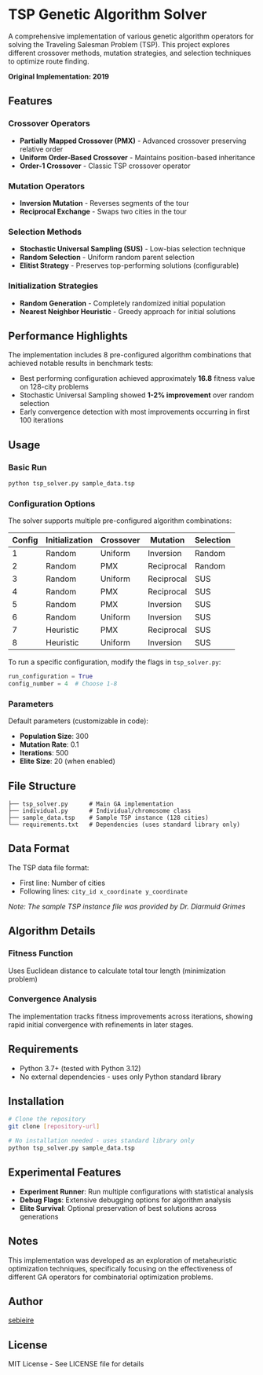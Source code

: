# TSP Genetic Algorithm Solver

A comprehensive implementation of various genetic algorithm operators for solving the Traveling Salesman Problem (TSP). This project explores different crossover methods, mutation strategies, and selection techniques to optimize route finding.

**Original Implementation: 2019**

## Features

### Crossover Operators
- **Partially Mapped Crossover (PMX)** - Advanced crossover preserving relative order
- **Uniform Order-Based Crossover** - Maintains position-based inheritance
- **Order-1 Crossover** - Classic TSP crossover operator

### Mutation Operators
- **Inversion Mutation** - Reverses segments of the tour
- **Reciprocal Exchange** - Swaps two cities in the tour

### Selection Methods
- **Stochastic Universal Sampling (SUS)** - Low-bias selection technique
- **Random Selection** - Uniform random parent selection
- **Elitist Strategy** - Preserves top-performing solutions (configurable)

### Initialization Strategies
- **Random Generation** - Completely randomized initial population
- **Nearest Neighbor Heuristic** - Greedy approach for initial solutions

## Performance Highlights

The implementation includes 8 pre-configured algorithm combinations that achieved notable results in benchmark tests:
- Best performing configuration achieved approximately **16.8** fitness value on 128-city problems
- Stochastic Universal Sampling showed **1-2% improvement** over random selection
- Early convergence detection with most improvements occurring in first 100 iterations

## Usage

### Basic Run
```bash
python tsp_solver.py sample_data.tsp
```

### Configuration Options

The solver supports multiple pre-configured algorithm combinations:

| Config | Initialization | Crossover | Mutation | Selection |
|--------|---------------|-----------|----------|-----------|
| 1 | Random | Uniform | Inversion | Random |
| 2 | Random | PMX | Reciprocal | Random |
| 3 | Random | Uniform | Reciprocal | SUS |
| 4 | Random | PMX | Reciprocal | SUS |
| 5 | Random | PMX | Inversion | SUS |
| 6 | Random | Uniform | Inversion | SUS |
| 7 | Heuristic | PMX | Reciprocal | SUS |
| 8 | Heuristic | Uniform | Inversion | SUS |

To run a specific configuration, modify the flags in `tsp_solver.py`:
```python
run_configuration = True
config_number = 4  # Choose 1-8
```

### Parameters

Default parameters (customizable in code):
- **Population Size**: 300
- **Mutation Rate**: 0.1
- **Iterations**: 500
- **Elite Size**: 20 (when enabled)

## File Structure

```
├── tsp_solver.py      # Main GA implementation
├── individual.py      # Individual/chromosome class
├── sample_data.tsp    # Sample TSP instance (128 cities)
└── requirements.txt   # Dependencies (uses standard library only)
```

## Data Format

The TSP data file format:
- First line: Number of cities
- Following lines: `city_id x_coordinate y_coordinate`

*Note: The sample TSP instance file was provided by Dr. Diarmuid Grimes*

## Algorithm Details

### Fitness Function
Uses Euclidean distance to calculate total tour length (minimization problem)

### Convergence Analysis
The implementation tracks fitness improvements across iterations, showing rapid initial convergence with refinements in later stages.

## Requirements

- Python 3.7+ (tested with Python 3.12)
- No external dependencies - uses only Python standard library

## Installation

```bash
# Clone the repository
git clone [repository-url]

# No installation needed - uses standard library only
python tsp_solver.py sample_data.tsp
```

## Experimental Features

- **Experiment Runner**: Run multiple configurations with statistical analysis
- **Debug Flags**: Extensive debugging options for algorithm analysis
- **Elite Survival**: Optional preservation of best solutions across generations

## Notes

This implementation was developed as an exploration of metaheuristic optimization techniques, specifically focusing on the effectiveness of different GA operators for combinatorial optimization problems.

## Author

[sebieire](https://github.com/sebieire/)

## License

MIT License - See LICENSE file for details